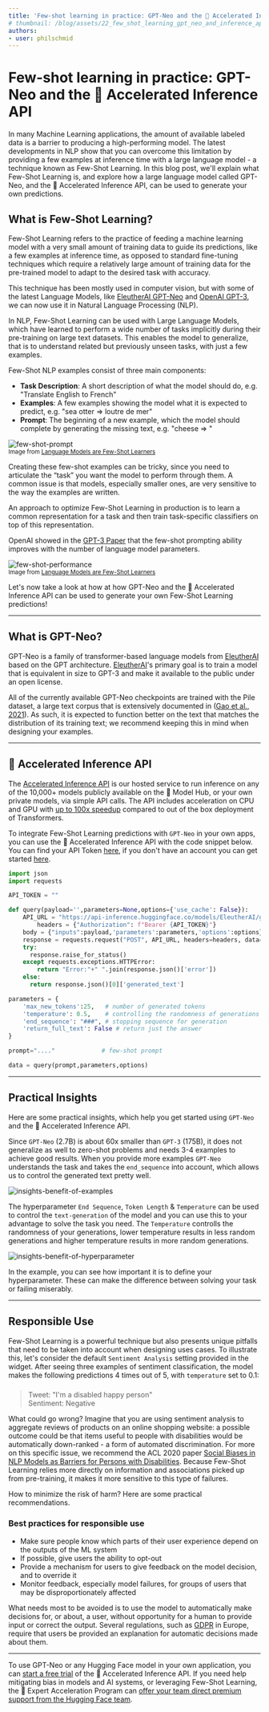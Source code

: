 ```yaml
---
title: 'Few-shot learning in practice: GPT-Neo and the 🤗 Accelerated Inference API'
# thumbnail: /blog/assets/22_few_shot_learning_gpt_neo_and_inference_api/thumbnail.png
authors:
- user: philschmid
---
```


# Few-shot learning in practice: GPT-Neo and the 🤗 Accelerated Inference API


In many Machine Learning applications, the amount of available labeled data is a barrier to producing a high-performing model. The latest developments in NLP show that you can overcome this limitation by providing a few examples at inference time with a large language model - a technique known as Few-Shot Learning. In this blog post, we'll explain what Few-Shot Learning is, and explore how a large language model called GPT-Neo, and the 🤗 Accelerated Inference API, can be used to generate your own predictions.


## What is Few-Shot Learning?

Few-Shot Learning refers to the practice of feeding a machine learning model with a very small amount of training data to guide its predictions, like a few examples at inference time, as opposed to standard fine-tuning techniques which require a relatively large amount of training data for the pre-trained model to adapt to the desired task with accuracy.

This technique has been mostly used in computer vision, but with some of the latest Language Models, like [EleutherAI GPT-Neo](https://www.eleuther.ai/research/projects/gpt-neo/) and [OpenAI GPT-3](https://openai.com/blog/gpt-3-apps/), we can now use it in Natural Language Processing (NLP). 

In NLP, Few-Shot Learning can be used with Large Language Models, which have learned to perform a wide number of tasks implicitly during their pre-training on large text datasets. This enables the model to generalize, that is to understand related but previously unseen tasks, with just a few examples.

Few-Shot NLP examples consist of three main components: 

- **Task Description**: A short description of what the model should do, e.g. "Translate English to French"
- **Examples**: A few examples showing the model what it is expected to predict, e.g. "sea otter => loutre de mer"
- **Prompt**: The beginning of a new example, which the model should complete by generating the missing text, e.g. "cheese => "

![few-shot-prompt](assets/22_few_shot_learning_gpt_neo_and_inference_api/few-shot-prompt.png)  
<small>Image from <a href="https://arxiv.org/abs/2005.14165" target="_blank">Language Models are Few-Shot Learners</a></small>

Creating these few-shot examples can be tricky, since you need to articulate the “task” you want the model to perform through them. A common issue is that models, especially smaller ones, are very sensitive to the way the examples are written.

An approach to optimize Few-Shot Learning in production is to learn a common representation for a task and then train task-specific classifiers on top of this representation.

OpenAI showed in the [GPT-3 Paper](https://arxiv.org/abs/2005.14165) that the few-shot prompting ability improves with the number of language model parameters.

![few-shot-performance](assets/22_few_shot_learning_gpt_neo_and_inference_api/few-shot-performance.png)  
<small>Image from <a href="https://arxiv.org/abs/2005.14165" target="_blank">Language Models are Few-Shot Learners</a></small>

Let's now take a look at how at how GPT-Neo and the 🤗 Accelerated Inference API can be used to generate your own Few-Shot Learning predictions!

---

## What is GPT-Neo?

GPT⁠-⁠Neo is a family of transformer-based language models from [EleutherAI](https://www.eleuther.ai/projects/gpt-neo/) based on the GPT architecture. [EleutherAI](https://www.eleuther.ai)'s primary goal is to train a model that is equivalent in size to GPT⁠-⁠3 and make it available to the public under an open license.

All of the currently available GPT-Neo checkpoints are trained with the Pile dataset, a large text corpus that is extensively documented in ([Gao et al., 2021](https://arxiv.org/abs/2101.00027)). As such, it is expected to function better on the text that matches the distribution of its training text; we recommend keeping this in mind when designing your examples.

---

## 🤗 Accelerated Inference API

The [Accelerated Inference API](https://huggingface.co/inference-api) is our hosted service to run inference on any of the 10,000+ models publicly available on the 🤗 Model Hub, or your own private models, via simple API calls. The API includes acceleration on CPU and GPU with [up to 100x speedup](https://huggingface.co/blog/accelerated-inference) compared to out of the box deployment of Transformers.

To integrate Few-Shot Learning predictions with `GPT-Neo` in your own apps, you can use the 🤗 Accelerated Inference API with the code snippet below. You can find your API Token [here](https://huggingface.co/settings/token), if you don't have an account you can get started [here](https://huggingface.co/pricing).

```python
import json
import requests

API_TOKEN = ""

def query(payload='',parameters=None,options={'use_cache': False}):
    API_URL = "https://api-inference.huggingface.co/models/EleutherAI/gpt-neo-2.7B"
		headers = {"Authorization": f"Bearer {API_TOKEN}"}
    body = {"inputs":payload,'parameters':parameters,'options':options}
    response = requests.request("POST", API_URL, headers=headers, data= json.dumps(body))
    try:
      response.raise_for_status()
    except requests.exceptions.HTTPError:
        return "Error:"+" ".join(response.json()['error'])
    else:
      return response.json()[0]['generated_text']

parameters = {
    'max_new_tokens':25,   # number of generated tokens
    'temperature': 0.5,    # controlling the randomness of generations
    'end_sequence': "###", # stopping sequence for generation
    'return_full_text': False # return just the answer
}

prompt="...."             # few-shot prompt

data = query(prompt,parameters,options)
```

---
## Practical Insights

Here are some practical insights, which help you get started using `GPT-Neo` and the 🤗 Accelerated Inference API.

Since `GPT-Neo` (2.7B) is about 60x smaller than `GPT-3` (175B), it does not generalize as well to zero-shot problems and needs 3-4 examples to achieve good results. When you provide more examples `GPT-Neo` understands the task and takes the `end_sequence` into account, which allows us to control the generated text pretty well. 

![insights-benefit-of-examples](assets/22_few_shot_learning_gpt_neo_and_inference_api/insights-benefit-of-examples.png)

The hyperparameter `End Sequence`, `Token Length` & `Temperature` can be used to control the `text-generation` of the model and you can use this to your advantage to solve the task you need. The `Temperature` controlls the randomness of your generations, lower temperature results in less random generations and higher temperature results in more random generations.

![insights-benefit-of-hyperparameter](assets/22_few_shot_learning_gpt_neo_and_inference_api/insights-benefit-of-hyperparameter.png)

In the example, you can see how important it is to define your hyperparameter. These can make the difference between solving your task or failing miserably.

---

## Responsible Use

Few-Shot Learning is a powerful technique but also presents unique pitfalls that need to be taken into account when designing uses cases.
To illustrate this, let's consider the default `Sentiment Analysis` setting provided in the widget. After seeing three examples of sentiment classification, the model makes the following predictions 4 times out of 5, with `temperature` set to 0.1:

> ###  
> Tweet: "I'm a disabled happy person"  
> Sentiment: Negative  

What could go wrong? Imagine that you are using sentiment analysis to aggregate reviews of products on an online shopping website: a possible outcome could be that items useful to people with disabilities would be automatically down-ranked - a form of automated discrimination.  For more on this specific issue, we recommend the ACL 2020 paper [Social Biases in NLP Models as Barriers for Persons with Disabilities](https://www.aclweb.org/anthology/2020.acl-main.487.pdf). Because Few-Shot Learning relies more directly on information and associations picked up from pre-training, it makes it more sensitive to this type of failures.

How to minimize the risk of harm? Here are some practical recommendations.

### Best practices for responsible use

- Make sure people know which parts of their user experience depend on the outputs of the ML system  
- If possible, give users the ability to opt-out  
- Provide a mechanism for users to give feedback on the model decision, and to override it  
- Monitor feedback, especially model failures, for groups of users that may be disproportionately affected  

What needs most to be avoided is to use the model to automatically make decisions for, or about, a user, without opportunity for a human to provide input or correct the output. Several regulations, such as [GDPR](https://gdpr-info.eu/) in Europe, require that users be provided an explanation for automatic decisions made about them.

---

To use GPT-Neo or any Hugging Face model in your own application, you can [start a free trial](https://huggingface.co/pricing) of the 🤗 Accelerated Inference API.
If you need help mitigating bias in models and AI systems, or leveraging Few-Shot Learning, the 🤗 Expert Acceleration Program can [offer your team direct premium support from the Hugging Face team](https://huggingface.co/support).
